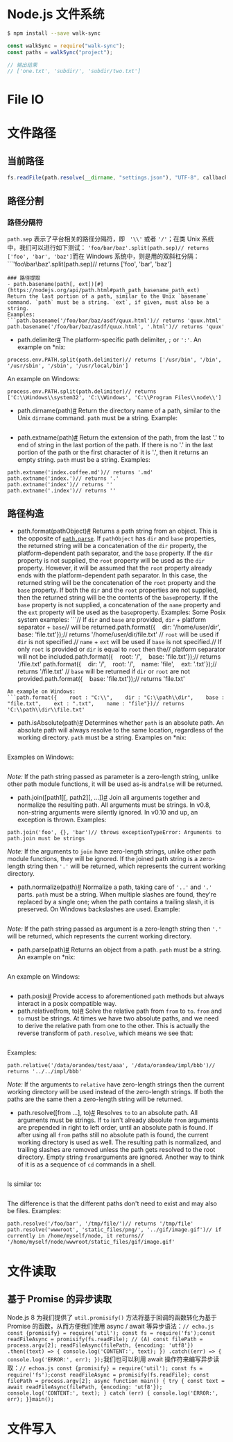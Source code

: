 # Node.js 文件系统

```sh
$ npm install --save walk-sync
```

```js
const walkSync = require("walk-sync");
const paths = walkSync("project");

// 输出结果
// ['one.txt', 'subdir/', 'subdir/two.txt']
```

# File IO

# 文件路径

## 当前路径

```js
fs.readFile(path.resolve(__dirname, "settings.json"), "UTF-8", callback);
```

## 路径分割

### 路径分隔符

`path.sep` 表示了平台相关的路径分隔符，即   `'\\'` 或者 `'/'`；在类 Unix 系统中，我们可以进行如下测试： `'foo/bar/baz'.split(path.sep)// returns ['foo', 'bar', 'baz']`而在 Windows 系统中，则是用的双斜杠分隔：```'foo\\bar\\baz'.split(path.sep)// returns ['foo', 'bar', 'baz']

````
### 路径提取
- path.basename(path[, ext])[#](https://nodejs.org/api/path.html#path_path_basename_path_ext)
Return the last portion of a path, similar to the Unix `basename` command. `path` must be a string. `ext`, if given, must also be a string.
Examples:
```path.basename('/foo/bar/baz/asdf/quux.html')// returns 'quux.html'
path.basename('/foo/bar/baz/asdf/quux.html', '.html')// returns 'quux'
````

* path.delimiter[#](https://nodejs.org/api/path.html#path_path_delimiter) The platform-specific path delimiter, `;` or `':'`. An example on \*nix:

```console.log(process.env.PATH)// '/usr/bin:/bin:/usr/sbin:/sbin:/usr/local/bin'
process.env.PATH.split(path.delimiter)// returns ['/usr/bin', '/bin', '/usr/sbin', '/sbin', '/usr/local/bin']
```

An example on Windows:

```console.log(process.env.PATH)// 'C:\Windows\system32;C:\Windows;C:\Program Files\node'
process.env.PATH.split(path.delimiter)// returns ['C:\\Windows\\system32', 'C:\\Windows', 'C:\\Program Files\\node\\']
```

* path.dirname(path)[#](https://nodejs.org/api/path.html#path_path_dirname_path) Return the directory name of a path, similar to the Unix `dirname` command. `path` must be a string. Example:

```path.dirname('/foo/bar/baz/asdf/quux')// returns '/foo/bar/baz/asdf'

```

* path.extname(path)[#](https://nodejs.org/api/path.html#path_path_extname_path) Return the extension of the path, from the last '.' to end of string in the last portion of the path. If there is no '.' in the last portion of the path or the first character of it is '.', then it returns an empty string. `path` must be a string. Examples:

```path.extname('index.html')// returns '.html'
path.extname('index.coffee.md')// returns '.md'
path.extname('index.')// returns '.'
path.extname('index')// returns ''
path.extname('.index')// returns ''
```

## 路径构造

* path.format(pathObject)[#](https://nodejs.org/api/path.html#path_path_format_pathobject) Returns a path string from an object. This is the opposite of [`path.parse`](https://nodejs.org/api/path.html#path_path_parse_path). If `pathObject` has `dir` and `base` properties, the returned string will be a concatenation of the `dir` property, the platform-dependent path separator, and the `base` property. If the `dir` property is not supplied, the `root` property will be used as the `dir` property. However, it will be assumed that the `root` property already ends with the platform-dependent path separator. In this case, the returned string will be the concatenation of the `root` property and the `base` property. If both the `dir` and the `root` properties are not supplied, then the returned string will be the contents of the `base`property. If the `base` property is not supplied, a concatenation of the `name` property and the `ext` property will be used as the `base`property. Examples: Some Posix system examples: ```// If `dir` and `base` are provided, `dir` + platform separator + `base`// will be returned.path.format({    dir: '/home/user/dir',    base: 'file.txt'});// returns '/home/user/dir/file.txt' // `root` will be used if `dir` is not specified.// `name` + `ext` will be used if `base` is not specified.// If only `root` is provided or `dir` is equal to `root` then the// platform separator will not be included.path.format({    root: '/',    base: 'file.txt'});// returns '/file.txt' path.format({    dir: '/',    root: '/',    name: 'file',    ext: '.txt'});// returns '/file.txt' // `base` will be returned if `dir` or `root` are not provided.path.format({    base: 'file.txt'});// returns 'file.txt'

````
An example on Windows:
```path.format({    root : "C:\\",    dir : "C:\\path\\dir",    base : "file.txt",    ext : ".txt",    name : "file"})// returns 'C:\\path\\dir\\file.txt'
````

* path.isAbsolute(path)[#](https://nodejs.org/api/path.html#path_path_isabsolute_path) Determines whether `path` is an absolute path. An absolute path will always resolve to the same location, regardless of the working directory. `path` must be a string. Examples on \*nix:

```path.isAbsolute('/foo/bar') // truepath.isAbsolute('/baz/..')  // truepath.isAbsolute('qux/')     // falsepath.isAbsolute('.')        // false

```

Examples on Windows:

```path.isAbsolute('//server')  // truepath.isAbsolute('C:/foo/..') // truepath.isAbsolute('bar\baz')  // falsepath.isAbsolute('.')         // false

```

_Note:_ If the path string passed as parameter is a zero-length string, unlike other path module functions, it will be used as-is and`false` will be returned.

* path.join([path1][, path2][, ...])[#](https://nodejs.org/api/path.html#path_path_join_path1_path2) Join all arguments together and normalize the resulting path. All arguments must be strings. In v0.8, non-string arguments were silently ignored. In v0.10 and up, an exception is thrown. Examples:

```path.join('/foo', 'bar', 'baz/asdf', 'quux', '..')// returns '/foo/bar/baz/asdf'
path.join('foo', {}, 'bar')// throws exceptionTypeError: Arguments to path.join must be strings
```

_Note:_ If the arguments to `join` have zero-length strings, unlike other path module functions, they will be ignored. If the joined path string is a zero-length string then `'.'` will be returned, which represents the current working directory.

* path.normalize(path)[#](https://nodejs.org/api/path.html#path_path_normalize_path) Normalize a path, taking care of `'..'` and `'.'` parts. `path` must be a string. When multiple slashes are found, they're replaced by a single one; when the path contains a trailing slash, it is preserved. On Windows backslashes are used. Example:

```path.normalize('/foo/bar//baz/asdf/quux/..')// returns '/foo/bar/baz/asdf'

```

_Note:_ If the path string passed as argument is a zero-length string then `'.'` will be returned, which represents the current working directory.

* path.parse(path)[#](https://nodejs.org/api/path.html#path_path_parse_path) Returns an object from a path. `path` must be a string. An example on \*nix:

```path.parse('/home/user/dir/file.txt')// returns// {//    root : "/",//    dir : "/home/user/dir",//    base : "file.txt",//    ext : ".txt",//    name : "file"// }

```

An example on Windows:

```path.parse('C:\path\dir\index.html')// returns// {//    root : "C:",//    dir : "C:\path\dir",//    base : "index.html",//    ext : ".html",//    name : "index"// }

```

* path.posix[#](https://nodejs.org/api/path.html#path_path_posix) Provide access to aforementioned `path` methods but always interact in a posix compatible way.
* path.relative(from, to)[#](https://nodejs.org/api/path.html#path_path_relative_from_to) Solve the relative path from `from` to `to`. `from` and `to` must be strings. At times we have two absolute paths, and we need to derive the relative path from one to the other. This is actually the reverse transform of `path.resolve`, which means we see that:

```path.resolve(from, path.relative(from, to)) == path.resolve(to)

```

Examples:

```path.relative('C:\orandea\test\aaa', 'C:\orandea\impl\bbb')// returns '....\impl\bbb'
path.relative('/data/orandea/test/aaa', '/data/orandea/impl/bbb')// returns '../../impl/bbb'
```

_Note:_ If the arguments to `relative` have zero-length strings then the current working directory will be used instead of the zero-length strings. If both the paths are the same then a zero-length string will be returned.

* path.resolve([from ...], to)[#](https://nodejs.org/api/path.html#path_path_resolve_from_to) Resolves `to` to an absolute path. All arguments must be strings. If `to` isn't already absolute `from` arguments are prepended in right to left order, until an absolute path is found. If after using all `from` paths still no absolute path is found, the current working directory is used as well. The resulting path is normalized, and trailing slashes are removed unless the path gets resolved to the root directory. Empty string `from`arguments are ignored. Another way to think of it is as a sequence of `cd` commands in a shell.

```path.resolve('foo/bar', '/tmp/file/', '..', 'a/../subfile')

```

Is similar to:

```cd foo/barcd /tmp/file/cd ..cd a/../subfilepwd

```

The difference is that the different paths don't need to exist and may also be files. Examples:

```path.resolve('/foo/bar', './baz')// returns '/foo/bar/baz'
path.resolve('/foo/bar', '/tmp/file/')// returns '/tmp/file'
path.resolve('wwwroot', 'static_files/png/', '../gif/image.gif')// if currently in /home/myself/node, it returns// '/home/myself/node/wwwroot/static_files/gif/image.gif'
```

# 文件读取

## 基于 Promise 的异步读取

Node.js 8 为我们提供了 `util.promisify()` 方法将基于回调的函数转化为基于 Promise 的函数，从而方便我们使用 async / await 等异步语法：`// echo.js const {promisify} = require('util'); const fs = require('fs');const readFileAsync = promisify(fs.readFile); // (A) const filePath = process.argv[2]; readFileAsync(filePath, {encoding: 'utf8'}) .then((text) => { console.log('CONTENT:', text); }) .catch((err) => { console.log('ERROR:', err); });`我们也可以利用 await 操作符来编写异步读取：`// echoa.js const {promisify} = require('util'); const fs = require('fs');const readFileAsync = promisify(fs.readFile); const filePath = process.argv[2]; async function main() { try { const text = await readFileAsync(filePath, {encoding: 'utf8'}); console.log('CONTENT:', text); } catch (err) { console.log('ERROR:', err); }}main();`

# 文件写入
